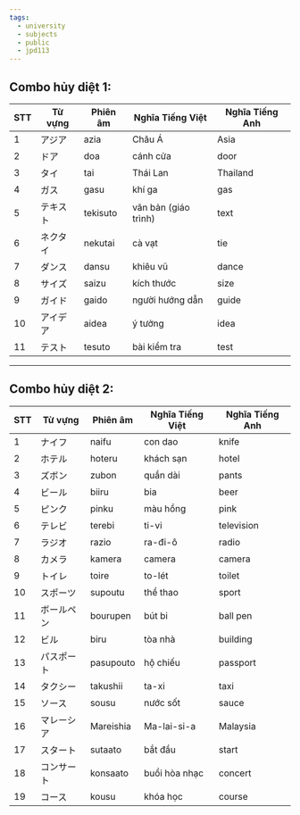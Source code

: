 ```yaml
---
tags:
  - university
  - subjects
  - public
  - jpd113
---
```


## Combo hủy diệt 1:

| STT | Từ vựng    | Phiên âm  | Nghĩa Tiếng Việt     | Nghĩa Tiếng Anh |
| --- | ---------- | --------- | -------------------- | --------------- |
| 1   | アジア     | azia      | Châu Á               | Asia            |
| 2   | ドア       | doa       | cánh cửa             | door            |
| 3   | タイ       | tai       | Thái Lan             | Thailand        |
| 4   | ガス       | gasu      | khí ga               | gas             |
| 5   | テキスト   | tekisuto  | văn bản (giáo trình) | text            |
| 6   | ネクタイ   | nekutai   | cà vạt               | tie             |
| 7   | ダンス     | dansu     | khiêu vũ             | dance           |
| 8   | サイズ     | saizu     | kích thước           | size            |
| 9   | ガイド     | gaido     | người hướng dẫn      | guide           |
| 10  | アイデア   | aidea     | ý tưởng              | idea            |
| 11  | テスト     | tesuto    | bài kiểm tra         | test            |


---

## Combo hủy diệt 2:

| STT | Từ vựng    | Phiên âm  | Nghĩa Tiếng Việt | Nghĩa Tiếng Anh |
| --- | ---------- | --------- | ---------------- | --------------- |
| 1   | ナイフ     | naifu     | con dao          | knife           |
| 2   | ホテル     | hoteru    | khách sạn        | hotel           |
| 3   | ズボン     | zubon     | quần dài         | pants           |
| 4   | ビール     | biiru     | bia              | beer            |
| 5   | ピンク     | pinku     | màu hồng         | pink            |
| 6   | テレビ     | terebi    | ti-vi            | television      |
| 7   | ラジオ     | razio     | ra-đi-ô          | radio           |
| 8   | カメラ     | kamera    | camera           | camera          |
| 9   | トイレ     | toire     | to-lét           | toilet          |
| 10  | スポーツ   | supoutu   | thể thao         | sport           |
| 11  | ボールペン | bourupen  | bút bi           | ball pen        |
| 12  | ビル       | biru      | tòa nhà          | building        |
| 13  | パスポート | pasupouto | hộ chiếu         | passport        |
| 14  | タクシー   | takushii  | ta-xi            | taxi            |
| 15  | ソース     | sousu     | nước sốt         | sauce           |
| 16  | マレーシア | Mareishia | Ma-lai-si-a      | Malaysia        |
| 17  | スタート   | sutaato   | bắt đầu          | start           |
| 18  | コンサート | konsaato  | buổi hòa nhạc    | concert         |
| 19  | コース     | kousu     | khóa học         | course          |